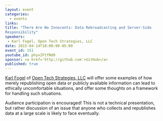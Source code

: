 ```yaml
---
layout: event
categories: 
  - events
links:
title: "There Are No Innocents: Data Rebroadcasting and Server-Side 
Responsibility"
speakers: 
 - Karl Fogel, Open Tech Strategies, LLC
date: 2015-04-14T18:00:00-05:00
event_id: 151
youtube_id: phyx2FtfNd0
sponsor: <a href='http://github.com'>GitHub</a>
published: true
---
```


[Karl Fogel](http://www.red-bean.com/kfogel/) of [Open Tech Strategies, LLC](http://opentechstrategies.com/) will offer some examples of how merely republishing open data or publicly available information can lead to ethically uncomfortable situations, and offer some thoughts on a framework for handling such situations.  

Audience participation is encouraged! This is not a technical presentation, but rather discussion of an issue that anyone who collects and republishes data at a large scale is likely to face eventually.
